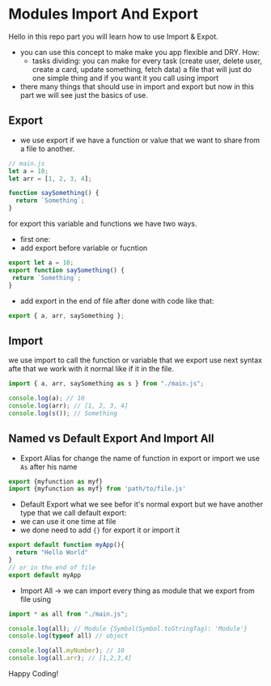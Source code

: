 # Modules Import And Export

Hello in this repo part you will learn how to use Import & Expot.
- you can use this concept to make make you app flexible and DRY. How:
  - tasks dividing: you can make for every task (create user, delete user, create a card, update something, fetch data) a file that will just do one simple thing and if you want it you call using import
- there many things that should use in import and export but now in this part we will see just the basics of use.

## Export
- we use export if we have a function or value that we want to share from a file to another.

```javascript
// main.js
let a = 10;
let arr = [1, 2, 3, 4];

function saySomething() {
  return `Something`;
}
```
for export this variable and functions we have two ways.
- first one:
 - add export before variable or fucntion
 ```js
 export let a = 10;
 export function saySomething() {
  return `Something`;
}
 ```
 - add export in the end of file after done with code like that:

```javascript
export { a, arr, saySomething };
```
## Import

we use import to call the function or variable that we export use next syntax afte that we work with it normal like if it in the file.
```javascript
import { a, arr, saySomething as s } from "./main.js";

console.log(a); // 10
console.log(arr); // [1, 2, 3, 4]
console.log(s()); // Something
```
##  Named vs Default Export And Import All

  - Export Alias
for change the name of function in export or import we use `As` after his name
```js
export {myfunction as myf} 
import {myfunction as myf} from 'path/to/file.js'
```
  - Default Export
what we see befor it's normal export but we have another type that we call default export:
  - we can use it one time at file
  - we done need to add `{}` for export it or import it

```js
export default function myApp(){
  return "Hello World"
}
// or in the end of file
export default myApp
```
  - Import All
-> we can import every thing as module that we export from file using
```js
import * as all from "./main.js";

console.log(all); // Module {Symbol(Symbol.toStringTag): 'Module'}
console.log(typeof all) // object

console.log(all.myNumber); // 10
console.log(all.arr); // [1,2,3,4]
```

Happy Coding!

